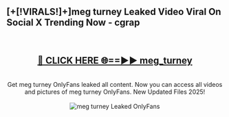 <h2>[+[!VIRALS!]+]meg turney Leaked Video Viral On Social X Trending Now - cgrap</h2>
<br>
<div align="center">
<h2><a href="https://libra.edu.pl?meg_turney" rel="nofollow">🔴 CLICK HERE 🌐==►► meg_turney</a></h2>
<br>
Get meg turney OnlyFans leaked all content. Now you can access all videos and pictures of meg turney OnlyFans. New Updated Files 2025!
<br>
<br>
<a href="https://libra.edu.pl?meg_turney" rel="nofollow" data-target="animated-image.originalLink"><img src="https://i.ibb.co.com/WyWwxjT/player-gif2.gif" alt="meg turney Leaked OnlyFans" style="max-width: 100%; display: inline-block;" data-target="animated-image.originalImage"></a>
</div>
<br>